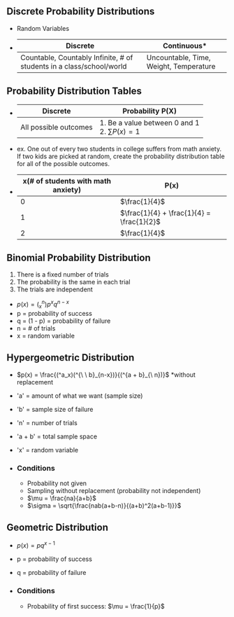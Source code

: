 ## Discrete Probability Distributions

- Random Variables

- | Discrete                                                     | Continuous*                            |
  | ------------------------------------------------------------ | -------------------------------------- |
  | Countable, Countably Infinite, # of students in a class/school/world | Uncountable, Time, Weight, Temperature |

## Probability Distribution Tables

- | Discrete              | Probability P(X)                                       |
  | --------------------- | ------------------------------------------------------ |
  | All possible outcomes | 1. Be a value between 0 and 1<br />2. $\sum{P(x) = 1}$ |

- ex. One out of every two students in college suffers from math anxiety. If two kids are picked at random, create the probability distribution table for all of the possible outcomes.

- | x(# of students with math anxiety) | P(x)                                      |
  | ---------------------------------- | ----------------------------------------- |
  | 0                                  | $\frac{1}{4}$                             |
  | 1                                  | $\frac{1}{4} + \frac{1}{4} = \frac{1}{2}$ |
  | 2                                  | $\frac{1}{4}$                             |

## Binomial Probability Distribution

1. There is a fixed number of trials
2. The probability is the same in each trial
3. The trials are independent

- $p(x) = (^n_x) p^xq^{n-x}$
- p = probability of success
- q = (1 - p) = probability of failure
- n = # of trials
- x = random variable

## Hypergeometric Distribution

- $p(x) = \frac{(^a_x)(^{\ \ b}_{n-x})}{(^{a + b}_{\ n})}$ *without replacement

- 'a' = amount of what we want (sample size)

- 'b' = sample size of failure

- 'n' = number of trials

- 'a + b' = total sample space

- 'x' = random variable

- ### Conditions

  - Probability not given
  - Sampling without replacement (probability not independent)
  - $\mu = \frac{na}{a+b}$
  - $\sigma = \sqrt{\frac{nab(a+b-n)}{(a+b)^2(a+b-1)}}$

## Geometric Distribution

- $p(x) = p q ^{x - 1}$

- p = probability of success

- q = probability of failure

- ### Conditions

  - Probability of first success: $\mu = \frac{1}{p}$